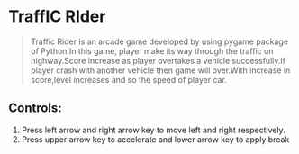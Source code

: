 # TraffIC RIder
> Traffic Rider is an arcade game developed by using pygame package of Python.In this game, player make its way through the traffic on highway.Score increase as player overtakes a vehicle successfully.If player crash with another vehicle then game will over.With increase in score,level increases and so the speed of player car.

## Controls:
1. Press left arrow and right arrow key to move left and right respectively.
2. Press upper arrow key to accelerate and lower arrow key to apply break


